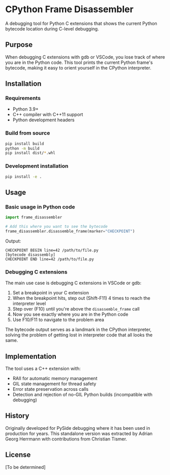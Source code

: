 # CPython Frame Disassembler

A debugging tool for Python C extensions that shows the current Python bytecode location during C-level debugging.

## Purpose

When debugging C extensions with gdb or VSCode, you lose track of where you are in the Python code. This tool prints the current Python frame's bytecode, making it easy to orient yourself in the CPython interpreter.

## Installation

### Requirements
- Python 3.9+
- C++ compiler with C++11 support
- Python development headers

### Build from source
```bash
pip install build
python -m build
pip install dist/*.whl
```

### Development installation
```bash
pip install -e .
```

## Usage

### Basic usage in Python code
```python
import frame_disassembler

# Add this where you want to see the bytecode
frame_disassembler.disassemble_frame(marker="CHECKPOINT")
```

Output:
```
CHECKPOINT BEGIN line=42 /path/to/file.py
[bytecode disassembly]
CHECKPOINT END line=42 /path/to/file.py
```

### Debugging C extensions

The main use case is debugging C extensions in VSCode or gdb:

1. Set a breakpoint in your C extension
2. When the breakpoint hits, step out (Shift-F11) 4 times to reach the interpreter level
3. Step over (F10) until you're above the `disassemble_frame` call
4. Now you see exactly where you are in the Python code
5. Use F10/F11 to navigate to the problem area

The bytecode output serves as a landmark in the CPython interpreter, solving the problem of getting lost in interpreter code that all looks the same.

## Implementation

The tool uses a C++ extension with:
- RAII for automatic memory management
- GIL state management for thread safety
- Error state preservation across calls
- Detection and rejection of no-GIL Python builds (incompatible with debugging)

## History

Originally developed for PySide debugging where it has been used in production for years. This standalone version was extracted by Adrian Georg Herrmann with contributions from Christian Tismer.

## License

[To be determined]
